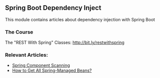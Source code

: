 ## Spring Boot Dependency Inject

This module contains articles about dependency injection with Spring Boot

### The Course
The "REST With Spring" Classes: http://bit.ly/restwithspring

### Relevant Articles:

- [Spring Component Scanning](https://www.baeldung.com/spring-component-scanning)
- [How to Get All Spring-Managed Beans?](https://www.baeldung.com/spring-show-all-beans)
